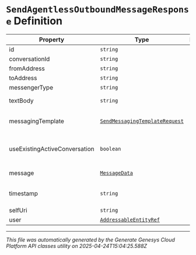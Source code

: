 # `SendAgentlessOutboundMessageResponse` Definition

| Property | Type | Required | Description |
|----------|------|----------|-------------|
| id | `string` | No | The globally unique identifier for the object. |
| conversationId | `string` | No | The identifier of the conversation. |
| fromAddress | `string` | No | The sender of the message. |
| toAddress | `string` | No | The recipient of the message. |
| messengerType | `string` | No | Type of messenger. |
| textBody | `string` | No | The body of the text message. (Deprecated - Instead use message.normalizedMessage.text) |
| messagingTemplate | [`SendMessagingTemplateRequest`](sendmessagingtemplaterequest-definition.md) | No | The messaging template sent. (Deprecated - Instead use message.normalizedMessage.content[#].template) |
| useExistingActiveConversation | `boolean` | No | Use an existing active conversation to send the agentless outbound message. Set this parameter to 'true' to use active conversation. Default value: false |
| message | [`MessageData`](messagedata-definition.md) | No | Sent agentless outbound message in normalized format |
| timestamp | `string` | No | The time when the message was sent. Date time is represented as an ISO-8601 string. For example: yyyy-MM-ddTHH:mm:ss[.mmm]Z |
| selfUri | `string` | No | The URI for this object |
| user | [`AddressableEntityRef`](addressableentityref-definition.md) | No | Details of the user created the job |

---

*This file was automatically generated by the Generate Genesys Cloud Platform API classes utility on 2025-04-24T15:04:25.588Z*